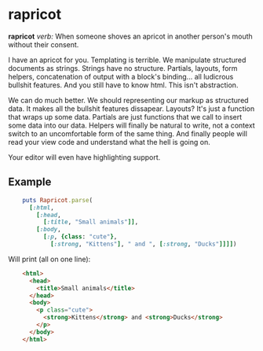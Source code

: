 # rapricot

**rapricot** *verb:* When someone shoves an apricot in another person's mouth
without their consent.

I have an apricot for you. Templating is terrible. We manipulate structured
documents as strings. Strings have no structure. Partials, layouts, form
helpers, concatenation of output with a block's binding... all ludicrous
bullshit features. And you still have to know html. This isn't abstraction.

We can do much better. We should representing our markup as structured data. It
makes all the bullshit features dissapear. Layouts? It's just a function that
wraps up some data. Partials are just functions that we call to insert some
data into our data. Helpers will finally be natural to write, not a context
switch to an uncomfortable form of the same thing. And finally people will read
your view code and understand what the hell is going on.

Your editor will even have highlighting support.

## Example

```ruby
    puts Rapricot.parse(
      [:html,
        [:head,
          [:title, "Small animals"]],
        [:body,
          [:p, {class: "cute"},
            [:strong, "Kittens"], " and ", [:strong, "Ducks"]]]])
```

Will print (all on one line):

```html
    <html>
      <head>
        <title>Small animals</title>
      </head>
      <body>
        <p class="cute">
          <strong>Kittens</strong> and <strong>Ducks</strong>
        </p>
      </body>
    </html>
```

